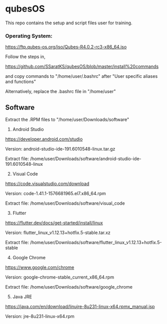# qubesOS

This repo contains the setup and script files user for training.

### Operating System:

https://ftp.qubes-os.org/iso/Qubes-R4.0.2-rc3-x86_64.iso

Follow the steps in, 

https://github.com/SSaratKS/qubesOS/blob/master/install%20commands 

and copy commands to "/home/user/.bashrc" after "User specific aliases and functions"

Alternatively, replace the .bashrc file in "/home/user"

Software
--------

Extract the .RPM files to "/home/user/Downloads/software"

1. Android Studio

https://developer.android.com/studio

Version: android-studio-ide-191.6010548-linux.tar.gz

Extract file: /home/user/Downloads/software/android-studio-ide-191.6010548-linux

2. Visual Code

https://code.visualstudio.com/download

Version: code-1.41.1-1576681965.el7.x86_64.rpm

Extract file: /home/user/Downloads/software/visual_code

3. Flutter

https://flutter.dev/docs/get-started/install/linux

Version: flutter_linux_v1.12.13+hotfix.5-stable.tar.xz

Extract file: /home/user/Downloads/software/flutter_linux_v1.12.13+hotfix.5-stable

4. Google Chrome

https://www.google.com/chrome

Version: google-chrome-stable_current_x86_64.rpm

Extract file: /home/user/Downloads/software/google_chrome

5. Java JRE

https://java.com/en/download/linujre-8u231-linux-x64.rpmx_manual.jsp

Version: jre-8u231-linux-x64.rpm
